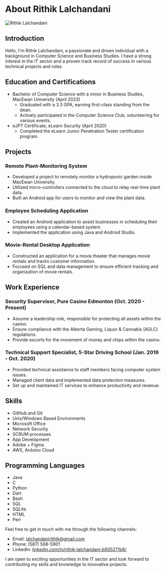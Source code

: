 # About Rithik Lalchandani

![Rithik Lalchandani](https://example.com/rithik_profile_pic.jpg)

## Introduction

Hello, I'm Rithik Lalchandani, a passionate and driven individual with a background in Computer Science and Business Studies. I have a strong interest in the IT sector and a proven track record of success in various technical projects and roles.

## Education and Certifications

- Bachelor of Computer Science with a minor in Business Studies, MacEwan University (April 2023)
  - Graduated with a 3.3 GPA, earning first-class standing from the dean.
  - Actively participated in the Computer Science Club, volunteering for various events.
- eJPT Certificate, eLearn Security (April 2020)
  - Completed the eLearn Junior Penetration Tester certification program.

## Projects

### Remote Plant-Monitoring System

- Developed a project to remotely monitor a hydroponic garden inside MacEwan University.
- Utilized micro-controllers connected to the cloud to relay real-time plant data.
- Built an Android app for users to monitor and view the plant data.

### Employee Scheduling Application

- Created an Android application to assist businesses in scheduling their employees using a calendar-based system.
- Implemented the application using Java and Android Studio.

### Movie-Rental Desktop Application

- Constructed an application for a movie theater that manages movie rentals and tracks customer information.
- Focused on SQL and data management to ensure efficient tracking and organization of movie rentals.

## Work Experience

### Security Supervisor, Pure Casino Edmonton (Oct. 2020 - Present)

- Assume a leadership role, responsible for protecting all assets within the casino.
- Ensure compliance with the Alberta Gaming, Liquor & Cannabis (AGLC) regulations.
- Provide escorts for the movement of money and chips within the casino.

### Technical Support Specialist, 5-Star Driving School (Jan. 2019 - Oct. 2020)

- Provided technical assistance to staff members facing computer system issues.
- Managed client data and implemented data protection measures.
- Set up and maintained IT services to enhance productivity and revenue.

## Skills

- GitHub and Git
- Unix/Windows Based Environments
- Microsoft Office
- Network Security
- SCRUM processes
- App Development
- Adobe + Figma
- AWS, Arduino Cloud

## Programming Languages

- Java
- C
- Python
- Dart
- Bash
- SQL
- SQLite
- HTML
- Perl

Feel free to get in touch with me through the following channels:

- Email: lalchandanirithik@gmail.com
- Phone: (587) 568-5901
- LinkedIn: [linkedin.com/in/rithik-lalchandani-b935271b8/](https://www.linkedin.com/in/rithik-lalchandani-b935271b8/)

I am open to exciting opportunities in the IT sector and look forward to contributing my skills and knowledge to innovative projects.
